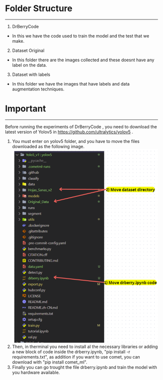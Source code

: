 # Folder Structure
---
1) DrBerryCode
* In this we have the code used to train the model and the test that we make.
2) Dataset Original
* In this folder there are the images collected and these doesnt have any label on the data.
3) Dataset with labels
* In this folder we have the images that have labels and data augmentation techniques.

# Important
----
Before running the experiments of DrBerryCode , you need to download the latest version of Yolov5 in <https://github.com/ultralytics/yolov5> .
1. You must enter on yolov5 folder, and you have to move the files downloaded as the following image.
![folder_structure](./assets/files_structure.png)
2. Then, in therminal you need to install al the necessary libraries or adding a new block of code inside the drberry.ipynb, "pip install -r requirements.txt", as addition if you want to use comet, you can download with "pip install comet_ml".
3. Finally you can go trought the file drberry.ipynb and train the model with you hardware available.
